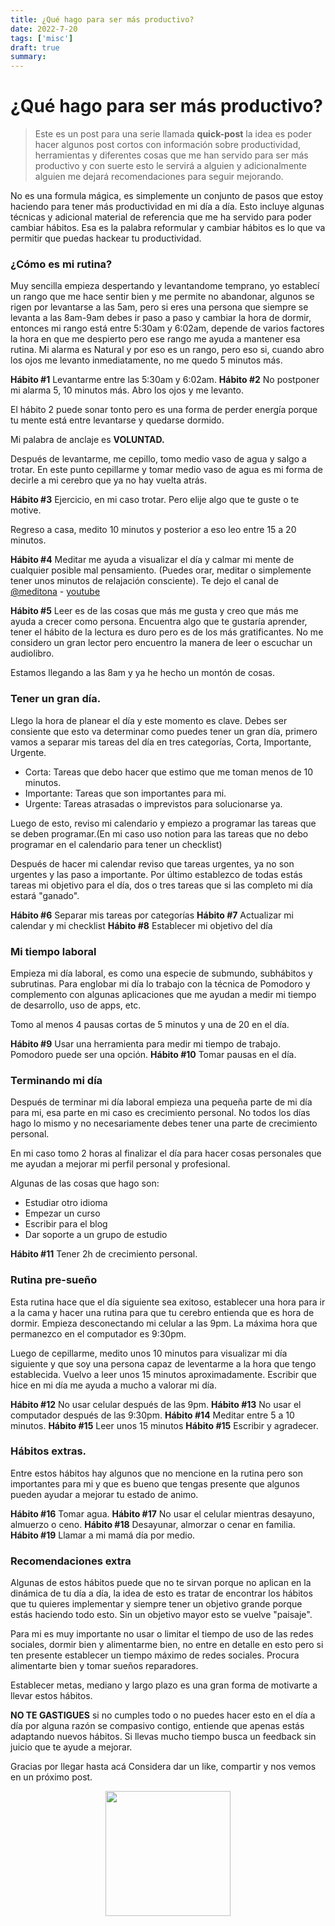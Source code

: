 ```yaml
---
title: ¿Qué hago para ser más productivo?
date: 2022-7-20
tags: ['misc']
draft: true
summary:
---
```


# ¿Qué hago para ser más productivo?

> Este es un post para una serie llamada **quick-post** la idea es poder hacer algunos post cortos con información sobre productividad, herramientas y diferentes cosas que me han servido para ser más productivo y con suerte esto le servirá a alguien y adicionalmente alguien me dejará recomendaciones para seguir mejorando.

No es una formula mágica, es simplemente un conjunto de pasos que estoy haciendo para tener más productividad en mi día a día. Esto incluye algunas técnicas y adicional material de referencia que me ha servido para poder cambiar hábitos. Esa es la palabra reformular y cambiar hábitos es lo que va permitir que puedas hackear tu productividad.

### ¿Cómo es mi rutina?

Muy sencilla empieza despertando y levantandome temprano, yo establecí un rango que me hace sentir bien y me permite no abandonar, algunos se rigen por levantarse a las 5am, pero si eres una persona que siempre se levanta a las 8am-9am debes ir paso a paso y cambiar la hora de dormir, entonces mi rango está entre 5:30am y 6:02am, depende de varios factores la hora en que me despierto pero ese rango me ayuda a mantener esa rutina. Mi alarma es Natural y por eso es un rango, pero eso si, cuando abro los ojos me levanto inmediatamente, no me quedo 5 minutos más.

**Hábito #1** Levantarme entre las 5:30am y 6:02am.
**Hábito #2** No postponer mi alarma 5, 10 minutos más. Abro los ojos y me levanto.

El hábito 2 puede sonar tonto pero es una forma de perder energía porque tu mente está entre levantarse y quedarse dormido.

Mi palabra de anclaje es **VOLUNTAD.**

Después de levantarme, me cepillo, tomo medio vaso de agua y salgo a trotar.
En este punto cepillarme y tomar medio vaso de agua es mi forma de decirle a mi cerebro que ya no hay vuelta atrás.

**Hábito #3** Ejercicio, en mi caso trotar. Pero elije algo que te guste o te motive.

Regreso a casa, medito 10 minutos y posterior a eso leo entre 15 a 20 minutos.

**Hábito #4** Meditar me ayuda a visualizar el día y calmar mi mente de cualquier posible mal pensamiento. (Puedes orar, meditar o simplemente tener unos minutos de relajación consciente).
Te dejo el canal de [@meditona](https://www.instagram.com/meditona_/) - [youtube](https://www.youtube.com/channel/UCmcJwepLtFI5ciRnSUXWH_Q)

**Hábito #5** Leer es de las cosas que más me gusta y creo que más me ayuda a crecer como persona.
Encuentra algo que te gustaría aprender, tener el hábito de la lectura es duro pero es de los más gratificantes. No me considero un gran lector pero encuentro la manera de leer o escuchar un audiolibro.

Estamos llegando a las 8am y ya he hecho un montón de cosas.

### Tener un gran día.

Llego la hora de planear el día y este momento es clave. Debes ser consiente que esto va determinar como puedes tener un gran día, primero vamos a separar mis tareas del día en tres categorías, Corta, Importante, Urgente.

- Corta: Tareas que debo hacer que estimo que me toman menos de 10 minutos.
- Importante: Tareas que son importantes para mi.
- Urgente: Tareas atrasadas o imprevistos para solucionarse ya.

Luego de esto, reviso mi calendario y empiezo a programar las tareas que se deben programar.(En mi caso uso notion para las tareas que no debo programar en el calendario para tener un checklist)

Después de hacer mi calendar reviso que tareas urgentes, ya no son urgentes y las paso a importante.
Por último establezco de todas estás tareas mi objetivo para el día, dos o tres tareas que si las completo mi día estará "ganado".

**Hábito #6** Separar mis tareas por categorías
**Hábito #7** Actualizar mi calendar y mi checklist
**Hábito #8** Establecer mi objetivo del día

### Mi tiempo laboral

Empieza mi día laboral, es como una especie de submundo, subhábitos y subrutinas.
Para englobar mi día lo trabajo con la técnica de Pomodoro y complemento con algunas aplicaciones que me ayudan a medir mi tiempo de desarrollo, uso de apps, etc.

Tomo al menos 4 pausas cortas de 5 minutos y una de 20 en el día.

**Hábito #9** Usar una herramienta para medir mi tiempo de trabajo. Pomodoro puede ser una opción.
**Hábito #10** Tomar pausas en el día.

### Terminando mi día

Después de terminar mi día laboral empieza una pequeña parte de mi día para mi, esa parte en mi caso es crecimiento personal.
No todos los días hago lo mismo y no necesariamente debes tener una parte de crecimiento personal.

En mi caso tomo 2 horas al finalizar el día para hacer cosas personales que me ayudan a mejorar mi perfil personal y profesional.

Algunas de las cosas que hago son:

- Estudiar otro idioma
- Empezar un curso
- Escribir para el blog
- Dar soporte a un grupo de estudio

**Hábito #11** Tener 2h de crecimiento personal.

### Rutina pre-sueño

Esta rutina hace que el día siguiente sea exitoso, establecer una hora para ir a la cama y hacer una rutina para que tu cerebro entienda que es hora de dormir.
Empieza desconectando mi celular a las 9pm.
La máxima hora que permanezco en el computador es 9:30pm.

Luego de cepillarme, medito unos 10 minutos para visualizar mi día siguiente y que soy una persona capaz de leventarme a la hora que tengo establecida.
Vuelvo a leer unos 15 minutos aproximadamente.
Escribir que hice en mi día me ayuda a mucho a valorar mi día.

**Hábito #12** No usar celular después de las 9pm.
**Hábito #13** No usar el computador después de las 9:30pm.
**Hábito #14** Meditar entre 5 a 10 minutos.
**Hábito #15** Leer unos 15 minutos
**Hábito #15** Escribir y agradecer.

### Hábitos extras.

Entre estos hábitos hay algunos que no mencione en la rutina pero son importantes para mi y que es bueno que tengas presente que algunos pueden ayudar a mejorar tu estado de animo.

**Hábito #16** Tomar agua.
**Hábito #17** No usar el celular mientras desayuno, almuerzo o ceno.
**Hábito #18** Desayunar, almorzar o cenar en familia.
**Hábito #19** Llamar a mi mamá día por medio.

### Recomendaciones extra

Algunas de estos hábitos puede que no te sirvan porque no aplican en la dinámica de tu día a día, la idea de esto es tratar de encontrar los hábitos que tu quieres implementar y siempre tener un objetivo grande porque estás haciendo todo esto. Sin un objetivo mayor esto se vuelve "paisaje".

Para mi es muy importante no usar o limitar el tiempo de uso de las redes sociales, dormir bien y alimentarme bien, no entre en detalle en esto pero si ten presente establecer un tiempo máximo de redes sociales. Procura alimentarte bien y tomar sueños reparadores.

Establecer metas, mediano y largo plazo es una gran forma de motivarte a llevar estos hábitos.

**NO TE GASTIGUES** si no cumples todo o no puedes hacer esto en el día a día por alguna razón se compasivo contigo, entiende que apenas estás adaptando nuevos hábitos. Si llevas mucho tiempo busca un feedback sin juicio que te ayude a mejorar.

Gracias por llegar hasta acá Considera dar un like, compartir y nos vemos en un próximo post.

<p align="center" width="100%">
  <img src="https://i.imgur.com/q7fqQHS.gif" width="200" />
</p>
